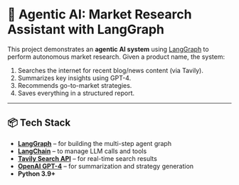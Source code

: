 # 🧠 Agentic AI: Market Research Assistant with LangGraph

This project demonstrates an **agentic AI system** using [LangGraph](https://github.com/langchain-ai/langgraph) to perform autonomous market research. Given a product name, the system:

1. Searches the internet for recent blog/news content (via Tavily).
2. Summarizes key insights using GPT-4.
3. Recommends go-to-market strategies.
4. Saves everything in a structured report.

---

## 📦 Tech Stack

- **[LangGraph](https://github.com/langchain-ai/langgraph)** – for building the multi-step agent graph
- **[LangChain](https://www.langchain.com/)** – to manage LLM calls and tools
- **[Tavily Search API](https://app.tavily.com/)** – for real-time search results
- **[OpenAI GPT-4](https://platform.openai.com/)** – for summarization and strategy generation
- **Python 3.9+**


